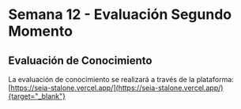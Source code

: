 # Semana 12 - Evaluación Segundo Momento

## Evaluación de Conocimiento

La evaluación de conocimiento se realizará a través de la plataforma:
[https://seia-stalone.vercel.app/](https://seia-stalone.vercel.app/){target="_blank"}



